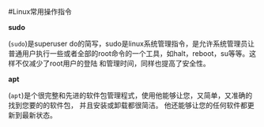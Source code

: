 #Linux常用操作指令

**sudo**

(`sudo`)是superuser do的简写，sudo是linux系统管理指令，是允许系统管理员让普通用户执行一些或者全部的root命令的一个工具，如halt，reboot，su等等。这样不仅减少了root用户的登陆 和管理时间，同样也提高了安全性。

**apt**

(`apt`)是个很完整和先进的软件包管理程式，使用他能够让您，又简单，又准确的找到您要的的软件包， 并且安装或卸载都很简洁。 他还能够让您的任何软件都更新到最新状态。